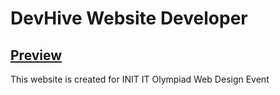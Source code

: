 # DevHive Website Developer

## [Preview](https://devhive-site.netlify.app/)

This website is created for INIT IT Olympiad Web Design Event